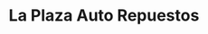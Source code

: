 ---
title: "La Plaza Auto Repuestos"
url: /san-sebastian/la-plaza-auto-repuestos/
shop: piezas de automóviles
---